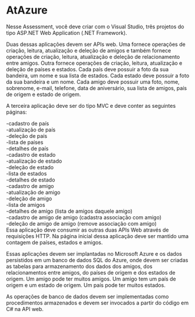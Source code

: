 # AtAzure

Nesse Assessment, você deve criar com o Visual Studio, três projetos do tipo ASP.NET Web Application (.NET Framework).<br />

Duas dessas aplicações devem ser APIs web. Uma fornece operações de criação, leitura, atualização e deleção de amigos e também fornece operações de criação, leitura, 
atualização e deleção de relacionamento entre amigos. Outra fornece operações de criação, leitura, 
atualização e deleção de países e estados. Cada país deve possuir a foto da sua bandeira, um nome e sua lista de estados. 
Cada estado deve possuir a foto da sua bandeira e um nome. Cada amigo deve possuir uma foto, nome, sobrenome, e-mail, telefone, data de aniversário, 
sua lista de amigos, país de origem e estado de origem.<br />

A terceira aplicação deve ser do tipo MVC e deve conter as seguintes páginas:<br />

-cadastro de país<br />
-atualização de país<br />
-deleção de país<br />
-lista de países<br />
-detalhes de país<br />
-cadastro de estado<br />
-atualização de estado<br />
-deleção de estado<br />
-lista de estados<br />
-detalhes de estado<br />
-cadastro de amigo<br />
-atualização de amigo<br />
-deleção de amigo<br />
-lista de amigos<br />
-detalhes de amigo (lista de amigos daquele amigo)<br />
-cadastro de amigo de amigo (cadastra associação com amigo)<br />
-deleção de amigo de amigo (remove associação com amigo)<br />
Essa aplicação deve consumir as outras duas APIs Web através de requisições HTTP. Na página inicial dessa aplicação deve ser mantido uma contagem de países, estados e amigos.<br />

Essas aplicações devem ser implantadas no Microsoft Azure e os dados persistidos em um banco de dados SQL do Azure, onde devem ser criadas as tabelas para armazenamento dos dados dos amigos, dos relacionamentos entre amigos, do países de origem e dos estados de origem. 
Um amigo pode ter muitos amigos. Um amigo tem um país de origem e um estado de origem. Um país pode ter muitos estados.<br />

As operações de banco de dados devem ser implementadas como procedimentos armazenados e devem ser invocados a partir do código em C# na API web.

